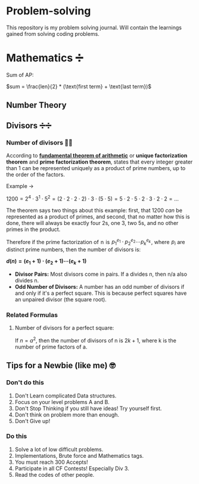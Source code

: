 # Problem-solving
This repository is my problem solving journal. Will contain the learnings gained from solving coding problems.

# Mathematics ➗

Sum of AP:

$sum = \frac{len}{2} * (\text{first term} + \text{last term})$

## Number Theory 

## Divisors ➗➗

### Number of divisors 🤿🤿

According to [**fundamental theorem of arithmetic**](https://en.wikipedia.org/wiki/Fundamental_theorem_of_arithmetic) or **unique factorization theorem** and **prime factorization theorem**, states that every integer greater than 1 can be represented uniquely as a product of prime numbers, up to the order of the factors.

Example →

${1200=2^{4}\cdot 3^{1}\cdot5^{2}=(2\cdot2\cdot 2\cdot 2)\cdot 3\cdot (5\cdot 5)=5\cdot 2\cdot 5\cdot 2\cdot 3\cdot 2\cdot 2= ...}$

The theorem says two things about this example: first, that 1200 *can* be represented as a product of primes, and second, that no matter how this is done, there will always be exactly four 2s, one 3, two 5s, and no other primes in the product.

Therefore if the prime factorization of  n  is  $p_1^{e_1} \cdot p_2^{e_2} \cdots p_k^{e_k}$ , where  $p_i$ are distinct prime numbers, then the number of divisors is:

**$d(n) = (e_1 + 1) \cdot (e_2 + 1) \cdots (e_k + 1)$**

- **Divisor Pairs:** Most divisors come in pairs. If a divides n, then n/a also divides n.
- **Odd Number of Divisors:** A number has an odd number of divisors if and only if it's a perfect square. This is because perfect squares have an unpaired divisor (the square root).

### Related Formulas

1. Number of divisors for a perfect square:
    
    If $n = a^2$, then the number of divisors of n is $2k + 1$, where k is the number of prime factors of a.


## Tips for a Newbie (like me) 🤓

### Don't do this
1. Don't Learn complicated Data structures.
2. Focus on your level problems A and B.
3. Don't Stop Thinking if you still have ideas! Try yourself first.
4. Don't think on problem more than enough.
5. Don't Give up!

### Do this
1. Solve a lot of low difficult problems.
2. Implementations, Brute force and Mathematics tags.
3. You must reach 300 Accepts!
4. Participate in all CF Contests! Especially Div 3.
5. Read the codes of other people.